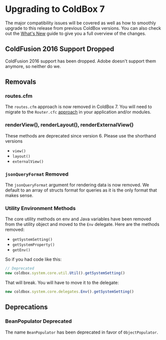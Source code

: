 # Upgrading to ColdBox 7

The major compatibility issues will be covered as well as how to smoothly upgrade to this release from previous ColdBox versions. You can also check out the [What's New](whats-new-with-7.0.0.md) guide to give you a full overview of the changes.

## ColdFusion 2016 Support Dropped

ColdFusion 2016 support has been dropped. Adobe doesn't support them anymore, so neither do we.

## Removals

### routes.cfm

The `routes.cfm` approach is now removed in ColdBox 7. You will need to migrate to the `Router.cfc` [approach](../../the-basics/routing/) in your application and/or modules.

### renderView(), renderLayout(), renderExternalView()

These methods are deprecated since version 6. Please use the shorthand versions

* `view()`
* `layout()`
* `externalView()`

### `jsonQueryFormat` Removed

The `jsonQueryFormat` argument for rendering data is now removed. We default to an array of structs format for queries as it is the only format that makes sense.

### Utility Environment Methods

The core utility methods on env and Java variables have been removed from the utility object and moved to the `Env` delegate.  Here are the methods removed:

* `getSystemSetting()`
* `getSystemProperty()`
* `getEnv()`

So if you had code like this:

```javascript
// Deprecated
new coldbox.system.core.util.Util().getSystemSetting()
```

That will break.  You will have to move it to the delegate:

```javascript
new coldbox.system.core.delegates.Env().getSystemSetting()
```

## Deprecations

### BeanPopulator Deprecated

The name `BeanPopulator` has been deprecated in favor of `ObjectPopulator`.

